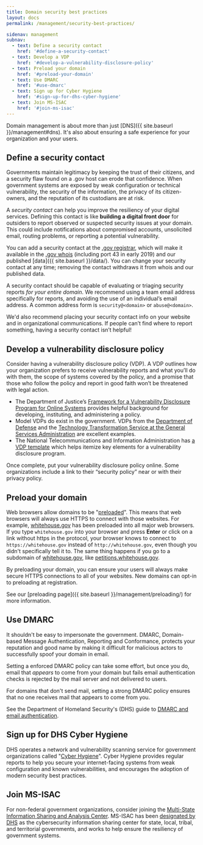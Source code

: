 ```yaml
---
title: Domain security best practices
layout: docs
permalink: /management/security-best-practices/

sidenav: management
subnav:
  - text: Define a security contact
    href: '#define-a-security-contact'
  - text: Develop a VDP
    href: '#develop-a-vulnerability-disclosure-policy'
  - text: Preload your domain
    href: '#preload-your-domain'
  - text: Use DMARC
    href: '#use-dmarc'
  - text: Sign up for Cyber Hygiene
    href: '#sign-up-for-dhs-cyber-hygiene'
  - text: Join MS-ISAC
    href: '#join-ms-isac'
---
```

Domain management is about more than just [DNS]({{ site.baseurl }}/management#dns). It's also about ensuring a safe experience for your organization and your users.

## Define a security contact
Governments maintain legitimacy by keeping the trust of their citizens, and a security flaw found on a .gov host can erode that confidence. When government systems are exposed by weak configuration or technical vulnerability, the security of the information, the privacy of its citizen-owners, and the reputation of its custodians are at risk.

A _security contact_ can help you improve the resiliency of your digital services. Defining this contact is like **building a digital front door** for outsiders to report observed or suspected security issues at your domain. This could include notifications about compromised accounts, unsolicited email, routing problems, or reporting a potential vulnerability.

You can add a security contact at the [.gov registrar](https://domains.dotgov.gov), which will make it available in the [.gov whois](https://domains.dotgov.gov/dotgov-web/registration/whois.xhtml) (including port 43 in early 2019) and our published [data]({{ site.baseurl }}/data/). You can change your security contact at any time; removing the contact withdraws it from whois and our published data.

A security contact should be capable of evaluating or triaging security reports *for your entire domain*. We recommend using a team email address specifically for reports, and avoiding the use of an individual’s email address. A common address form is `security@<domain>` or `abuse@<domain>`.

We'd also recommend placing your security contact info on your website and in organizational communications. If people can’t find where to report something, having a security contact isn’t helpful!

## Develop a vulnerability disclosure policy
Consider having a vulnerability disclosure policy (VDP). A VDP outlines how your organization prefers to receive vulnerability reports and what you’ll do with them, the scope of systems covered by the policy, and a promise that those who follow the policy and report in good faith won’t be threatened with legal action.

* The Department of Justice’s [Framework for a Vulnerability Disclosure Program for Online Systems](https://www.justice.gov/criminal-ccips/page/file/983996/download) provides helpful background for developing, instituting, and administering a policy.
* Model VDPs do exist in the government. VDPs from the [Department of Defense](https://hackerone.com/deptofdefense) and the [Technology Transformation Service at the General Services Administration](https://18f.gsa.gov/vulnerability-disclosure-policy/) are excellent examples.
* The National Telecommunications and Information Administration has [a VDP template](https://www.ntia.doc.gov/files/ntia/publications/ntia_vuln_disclosure_early_stage_template.pdf) which helps itemize key elements for a vulnerability disclosure program.

Once complete, put your vulnerability disclosure policy online. Some organizations include a link to their “security policy” near or with their privacy policy.

## Preload your domain
Web browsers allow domains to be "[preloaded](https://hstspreload.org)". This means that web browsers will always use HTTPS to connect with those websites. For example, [whitehouse.gov](https://whitehouse.gov) has been preloaded into all major web browsers. If you type `whitehouse.gov` into your browser and press **Enter** or click on a link without https in the protocol, your browser knows to connect to `https://whitehouse.gov` instead of `http://whitehouse.gov`, even though you didn't specifically tell it to. The same thing happens if you go to a subdomain of [whitehouse.gov](https://whitehouse.gov), like [petitions.whitehouse.gov](https://petitions.whitehouse.gov).

By preloading your domain, you can ensure your users will always make secure HTTPS connections to all of your websites. New domains can opt-in to preloading at registration.

See our [preloading page]({{ site.baseurl }}/management/preloading/) for more information.

## Use DMARC
It shouldn't be easy to impersonate the government. DMARC, Domain-based Message Authentication, Reporting and Conformance, protects your reputation and good name by making it difficult for malicious actors to successfully spoof your domain in email.

Setting a enforced DMARC policy can take some effort, but once you do, email that *appears* to come from your domain but fails email authentication checks is rejected by the mail server and not delivered to users.

For domains that don't send mail, setting a strong DMARC policy ensures that no one receives mail that appears to come from you.

See the Department of Homeland Security's (DHS) guide to [DMARC and email authentication](https://cyber.dhs.gov/bod/18-01/#introduction-to-email-authentication).

## Sign up for DHS Cyber Hygiene
DHS operates a network and vulnerability scanning service for government organizations called "[Cyber Hygiene](https://www.us-cert.gov/resources/ncats)". Cyber Hygiene provides regular reports to help you secure your internet-facing systems from weak configuration and known vulnerabilities, and encourages the adoption of modern security best practices.

## Join MS-ISAC
For non-federal government organizations, consider joining the [Multi-State Information Sharing and Analysis Center](https://learn.cisecurity.org/ms-isac-registration). MS-ISAC has been [designated by DHS](https://www.dhs.gov/topic/cybersecurity-information-sharing) as the cybersecurity information sharing center for state, local, tribal, and territorial governments, and works to help ensure the resiliency of government systems.
